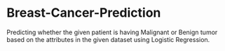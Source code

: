 # Breast-Cancer-Prediction
Predicting whether the given patient is having Malignant or Benign tumor based on the attributes in the given dataset using Logistic Regression.
